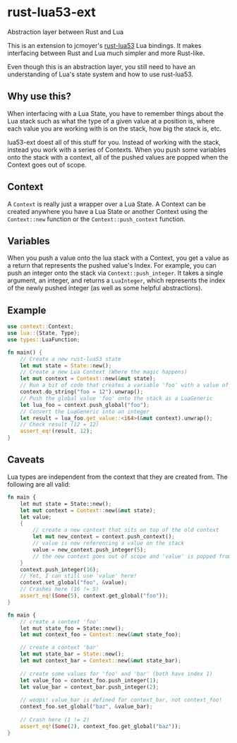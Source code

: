 # rust-lua53-ext
Abstraction layer between Rust and Lua

This is an extension to jcmoyer's [rust-lua53](https://github.com/jcmoyer/rust-lua53) Lua bindings. It makes interfacing between Rust and Lua much simpler and more Rust-like.

Even though this is an abstraction layer, you still need to have an understanding of Lua's state system and how to use rust-lua53.

## Why use this?
When interfacing with a Lua State, you have to remember things about the Lua stack such as what the type of a given value at a position is, where each value you are working with is on the stack, how big the stack is, etc.

lua53-ext doest all of this stuff for you. Instead of working with the stack, instead you work with a series of Contexts. When you push some variables onto the stack with a context, all of the pushed values are popped when the Context goes out of scope.

## Context
A `Context` is really just a wrapper over a Lua State. A Context can be created anywhere you have a Lua State or another Context using the `Context::new` function or the `Context::push_context` function.

## Variables
When you push a value onto the lua stack with a Context, you get a value as a return that represents the pushed value's Index. For example, you can push an integer onto the stack via `Context::push_integer`. It takes a single argument, an integer, and returns a `LuaInteger`, which represents the index of the newly pushed integer (as well as some helpful abstractions).

## Example
```Rust
use context::Context;
use lua::{State, Type};
use types::LuaFunction;

fn main() {
    // Create a new rust-lua53 state
    let mut state = State::new();
    // Create a new Lua Context (Where the magic happens)
    let mut context = Context::new(&mut state);
    // Run a bit of code that creates a variable 'foo' with a value of 12.
    context.do_string("foo = 12").unwrap();
    // Push the global value 'foo' onto the stack as a LuaGeneric
    let lua_foo = context.push_global("foo");
    // Convert the LuaGeneric into an integer
    let result = lua_foo.get_value::<i64>(&mut context).unwrap();
    // Check result (12 = 12)
    assert_eq!(result, 12);
}
```

## Caveats
Lua types are independent from the context that they are created from. The following are all valid:
```Rust
fn main {
    let mut state = State::new();
    let mut context = Context::new(&mut state);
    let value;
    {
        // create a new context that sits on top of the old context
        let mut new_context = context.push_context();
        // value is now referencing a value on the stack
        value = new_context.push_integer(5);
        // the new context goes out of scope and 'value' is popped from the stack
    }
    context.push_integer(16);
    // Yet, I can still use 'value' here!
    context.set_global("foo", &value);
    // Crashes here (16 != 5)
    assert_eq!(Some(5), context.get_global("foo"));
}
```

```Rust
fn main {
    // create a context 'foo'
    let mut state_foo = State::new();
    let mut context_foo = Context::new(&mut state_foo);

    // create a context 'bar'
    let mut state_bar = State::new();
    let mut context_bar = Context::new(&mut state_bar);
    
    // create some values for 'foo' and 'bar' (both have index 1)
    let value_foo = context_foo.push_integer(1);
    let value_bar = context_bar.push_integer(2);
    
    // woops! value_bar is defined for context_bar, not context_foo!
    context_foo.set_global("baz", &value_bar);
    
    // Crash here (1 != 2)
    assert_eq!(Some(2), context_foo.get_global("baz"));
}
```
